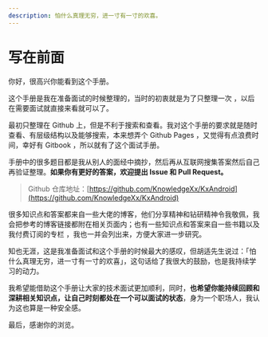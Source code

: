 ```yaml
---
description: 怕什么真理无穷，进一寸有一寸的欢喜。
---
```


# 写在前面

你好，很高兴你能看到这个手册。

这个手册是我在准备面试的时候整理的，当时的初衷就是为了只整理一次 ，以后在需要面试就直接来看就可以了。

最初只整理在 Github 上，但是不利于搜索和查看。我对这个手册的要求就是随时查看、有层级结构以及能够搜索，本来想弄个 Github Pages ，又觉得有点浪费时间，幸好有 Gitbook ，所以就有了这个面试手册。   

手册中的很多题目都是我从别人的面经中摘抄，然后再从互联网搜集答案然后自己再验证整理。**如果你有更好的答案，欢迎提出 Issue 和 Pull Request。**

> Github 仓库地址：[https://github.com/KnowledgeXx/KxAndroid](https://github.com/KnowledgeXx/KxAndroid)

很多知识点和答案都来自一些大佬的博客，他们分享精神和钻研精神令我敬佩，我会把参考的博客链接都附在相关页面内；也有一些知识点和答案来自一些书籍以及我付费订阅的专栏 ，我也一并会列出来，方便大家进一步研究。

知也无涯，这是我准备面试和这个手册的时候最大的感叹，但胡适先生说过：「怕什么真理无穷，进一寸有一寸的欢喜」，这句话给了我很大的鼓励，也是我持续学习的动力。

我希望能借助这个手册让大家的技术面试更加顺利，同时，**也希望你能持续回顾和深耕相关知识点，让自己时刻都处在一个可以面试的状态**，身为一个职场人，我认为这也算是一种安全感。

最后，感谢你的浏览。



